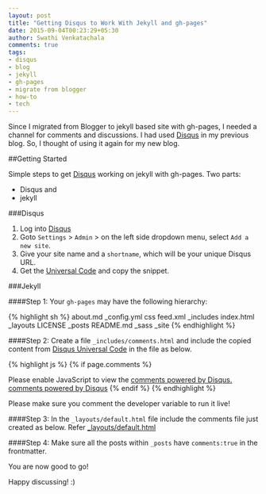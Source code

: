 ```yaml
---
layout: post
title: "Getting Disqus to Work With Jekyll and gh-pages"
date: 2015-09-04T00:23:29+05:30
author: Swathi Venkatachala
comments: true
tags:
- disqus
- blog
- jekyll
- gh-pages
- migrate from blogger
- how-to
- tech
---
```


Since I migrated from Blogger to jekyll based site with gh-pages,
I needed a channel for comments and discussions. I had used 
[Disqus](https://disqus.com/) in my previous blog. So, I thought of using it again for
my new blog.

##Getting Started

Simple steps to get [Disqus](https://disqus.com/) working on jekyll with gh-pages.
Two parts:
* Disqus and
* jekyll

###Disqus

1. Log into [Disqus](https://disqus.com/)
2. Goto `Settings` > `Admin` > on the left side dropdown menu, select `Add a new site`.
3. Give your site name and a `shortname`, which will be your unique Disqus URL.
4. Get the [Universal Code](https://disqus.com/admin/universalcode/) and copy the snippet.


###Jekyll

####Step 1:
Your `gh-pages` may have the following hierarchy:

{% highlight sh %}
about.md
_config.yml
css
feed.xml
_includes
index.html
_layouts
LICENSE
_posts
README.md
_sass
_site
{% endhighlight %}
    
####Step 2:
Create a file `_includes/comments.html` and include the copied content from [Disqus Universal Code](https://disqus.com/admin/universalcode/) in the file as below.

{% highlight js %}
{% if page.comments %}
<!-- Add Disqus comments. -->
<div id="disqus_thread"></div>
<script type="text/javascript">
/* * * CONFIGURATION VARIABLES: EDIT BEFORE PASTING INTO YOUR WEBPAGE * * */
   var disqus_shortname = 'femgeekz';
// var disqus_developer = 1; // Comment out when the site is live

/* * * DON'T EDIT BELOW THIS LINE * * */
(function() {
 var dsq = document.createElement('script'); dsq.type = 'text/javascript'; dsq.async = true;
 dsq.src = '//' + disqus_shortname + '.disqus.com/embed.js';
 (document.getElementsByTagName('head')[0] || document.getElementsByTagName('body')[0]).appendChild(dsq);
 })();
</script>
<noscript>Please enable JavaScript to view the <a href="https://disqus.com/?ref_noscript" rel="nofollow">comments powered by Disqus.</a></noscript>
<a href="http://disqus.com" class="dsq-brlink">comments powered by <span class="logo-disqus">Disqus</span></a>
{% endif %}
{% endhighlight %}

Please make sure you comment the developer variable to run it live!

####Step 3:
In the `_layouts/default.html` file include the comments file just created as below. Refer [_layouts/default.html](https://github.com/femgeekz/femgeekz.github.io/blob/gh-pages/_layouts/default.html)

####Step 4:
Make sure all the posts within `_posts` have `comments:true` in the frontmatter.

You are now good to go!

Happy discussing! :)